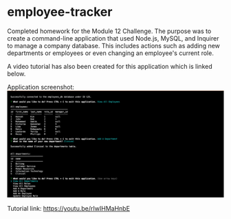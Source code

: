 # employee-tracker
Completed homework for the Module 12 Challenge. The purpose was to create a command-line application that used Node.js, MySQL, and Inquirer to manage a company database. This includes actions such as adding new departments or employees or even changing an employee's current role.

A video tutorial has also been created for this application which is linked below.

Application screenshot:
![Application Preview](./Assets/Screen%20Shot%202022-09-05%20at%207.40.12%20PM.png)

Tutorial link: https://youtu.be/rIwIHMaHnbE